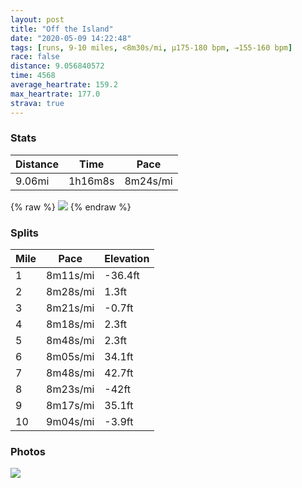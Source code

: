 ```yaml
---
layout: post
title: "Off the Island"
date: "2020-05-09 14:22:48"
tags: [runs, 9-10 miles, <8m30s/mi, μ175-180 bpm, →155-160 bpm]
race: false
distance: 9.056840572
time: 4568
average_heartrate: 159.2
max_heartrate: 177.0
strava: true
---
```


### Stats

| Distance | Time | Pace |
|----------|------|------|
|9.06mi|1h16m8s|8m24s/mi|

{% raw %}
<img src='https://maps.googleapis.com/maps/api/staticmap?maptype=roadmap&path=enc:ufwwF`qsbMGT?`@M`@]v@UTc@|A]j@ETd@v@p@\Z`@vBtAVf@z@l@R^B\SdAQjBUZSbA?z@_BjEa@lBaA`D?Pn@ZDJQHw@QIHFDAGEv@RZlAdAlAn@dBlAhCnAt@v@~BxAj@r@nDdAxBXnE`BxC_@tAClAUjAA~B_AN_@TKhAZpCDnARtCNxA\nACJJd@Fd@\tA`@Z?p@W|AFzB^~Ab@pH|@|@XrBvA^BjCbAjDPlDEzCb@zCB`BPvBOrFr@zK\xCVz@?\JlAKrDBxARf@ThIVrAVtJ|@rAX`I~@jALl@CvAZfBz@t@L^Bt@_@nA?jGjALVOtA?d@HTCn@Qz@DzAYbCS~C@f@TRjAHzAZrE^p@PvBLpAXn@?TK|@Hp@XnCZLUCiBDi@Pg@Fw@tAClE`B@LMTGh@Pv@@|@Rd@bA?tAXl@Xf@?f@R`@ElA^VAlE`AxAA`@JV[Lw@Bo@Ve@z@G~Aj@p@PXhCV^ZNtARlEw@n@g@N_@?iASe@e@s@Z{@ZuABmBRcA_@_BA]JqAKoABMYcBDATl@Fg@Bq@Ko@W]Ie@Cw@Dc@Qg@FUGYG}AF{@WSHq@|@sAiAQCm@OUNEBo@LI@Oo@kASSCcAEKgAw@Jc@_@w@?WQIyA@SI?Gq@EK_@a@U@Ky@c@Dk@KIEs@SeATYDS{@Fc@e@Kc@HcBAYp@iAc@gAaAgBCu@_AaCa@m@UMqAqCsAgAoBfBW^Kp@s@dAs@ZcAnAw@rBAVg@lBq@f@K\V~AFFCR]NUGa@}B_@m@C]p@{AbAaB`Aw@nB_D|B_Dx@y@|BcEzD_FtCeEfAeANe@`CoCfIgL~CaE^w@x@{@~DiFbGwIxBmCxCiFbAkA^Wr@Mv@NtCArDPjB^fB@PH@Q\g@Dm@Mm@?kDVs@\IzAJvAj@BMR@`Af@dAELIz@\hADn@Gp@Ll@G~@Tn@El@c@jBCPKFo@Zc@b@kBAe@Pw@j@]HMCQf@qATwARa@ZWD[^i@JWVSGa@VcAEW_@m@OeAh@uCO[Iy@YaABm@ZyADo@BoAU_BVmCCaBJ{AFgGFYG}E\mBC[BUMe@LaBO_CBoEEcABmCLwAGuAByALuAGq@Bm@La@@u@Y{AHkAKyADi@CYQa@mAQeATk@Ee@X&key=AIzaSyC1MId7bFpkLXNAaYhBSTb8jLyiSqzbDtM&size=800x800&markers=color:yellow|label:S|40.75643,-73.99713&markers=color:green|label:F|40.6907199999999,-73.96657999999992'>
{% endraw %}

### Splits

| Mile | Pace | Elevation |
|------|------|-----------|
|1|8m11s/mi|-36.4ft|
|2|8m28s/mi|1.3ft|
|3|8m21s/mi|-0.7ft|
|4|8m18s/mi|2.3ft|
|5|8m48s/mi|2.3ft|
|6|8m05s/mi|34.1ft|
|7|8m48s/mi|42.7ft|
|8|8m23s/mi|-42ft|
|9|8m17s/mi|35.1ft|
|10|9m04s/mi|-3.9ft|

### Photos
<img src='https://dgtzuqphqg23d.cloudfront.net/tswMam-2v6xUNNZFC4nnV0edjkTOKq4F4Lb4J1I0-gQ-432x768.jpg'>
